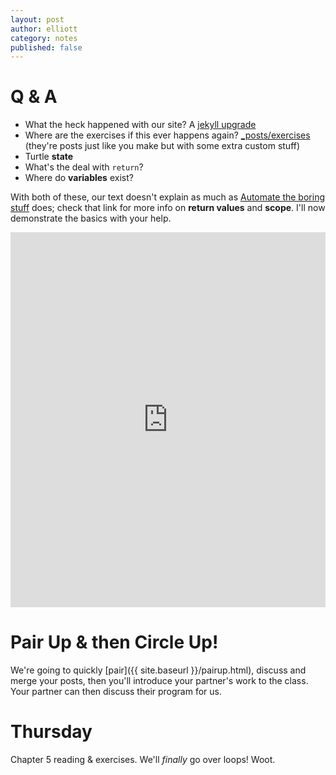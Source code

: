 ```yaml
---
layout: post
author: elliott
category: notes
published: false
---
```


# Q & A

* What the heck happened with our site?  A [jekyll upgrade](https://github.com/blog/2100-github-pages-now-faster-and-simpler-with-jekyll-3-0)
* Where are the exercises if this ever happens again? [_posts/exercises](https://github.com/silshack/spring2016/tree/gh-pages/_posts/exercises) 
(they're posts just like you make but with some extra custom stuff)
* Turtle **state**
* What's the deal with `return`?
* Where do **variables** exist?

With both of these, our text doesn't explain as much as [Automate the boring stuff](https://automatetheboringstuff.com/chapter3/) does; check that
link for more info on **return values** and **scope**.  I'll now demonstrate the basics with your help.

<iframe src="https://trinket.io/embed/python/43e4877530" width="100%" height="600" frameborder="0" marginwidth="0" marginheight="0" allowfullscreen></iframe>

# Pair Up & then Circle Up!

We're going to quickly [pair]({{ site.baseurl }}/pairup.html), discuss and merge your posts, then you'll introduce your partner's work
to the class.  Your partner can then discuss their program for us.

# Thursday

Chapter 5 reading & exercises.  We'll *finally* go over loops!  Woot.